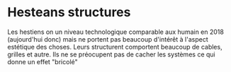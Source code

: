 # Hesteans structures

Les hestiens on un niveau technologique comparable aux humain en 2018 (aujourd'hui donc) mais ne portent pas beaucoup d'intérêt à l'aspect estétique des choses. Leurs structurent comportent beaucoup de cables, grilles et autre. Ils ne se préocupent pas de cacher les systèmes ce qui donne un effet "bricolé"